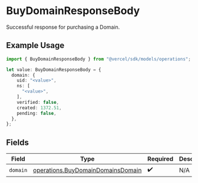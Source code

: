 # BuyDomainResponseBody

Successful response for purchasing a Domain.

## Example Usage

```typescript
import { BuyDomainResponseBody } from "@vercel/sdk/models/operations";

let value: BuyDomainResponseBody = {
  domain: {
    uid: "<value>",
    ns: [
      "<value>",
    ],
    verified: false,
    created: 1372.51,
    pending: false,
  },
};
```

## Fields

| Field                                                                                  | Type                                                                                   | Required                                                                               | Description                                                                            |
| -------------------------------------------------------------------------------------- | -------------------------------------------------------------------------------------- | -------------------------------------------------------------------------------------- | -------------------------------------------------------------------------------------- |
| `domain`                                                                               | [operations.BuyDomainDomainsDomain](../../models/operations/buydomaindomainsdomain.md) | :heavy_check_mark:                                                                     | N/A                                                                                    |